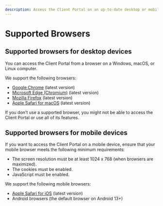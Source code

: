 ```yaml
---
description: Access the Client Portal on an up-to-date desktop or mobile browser.
---
```


# Supported Browsers

## Supported browsers for desktop devices <a href="#supported-browsers-for-desktop-devices" id="supported-browsers-for-desktop-devices"></a>

You can access the Client Portal from a browser on a Windows, macOS, or Linux computer.&#x20;

We support the following browsers:

* [Google Chrome](https://www.google.com/chrome/) (latest version)
* [Microsoft Edge (Chromium)](https://www.microsoft.com/en-us/edge?form=MA13FJ#2MxZCuF4JKRzb2zT.97) (latest version)
* [Mozilla Firefox](https://www.mozilla.org/en-US/firefox/new/) (latest version)
* [Apple Safari for macOS](https://www.apple.com/safari/) (latest version)

If you don't use a supported browser, you might not be able to access the Client Portal or use all of its features.&#x20;

## Supported browsers for mobile devices <a href="#supported-browsers-for-desktop-devices" id="supported-browsers-for-desktop-devices"></a>

If you want to access the Client Portal on a mobile device, ensure that your mobile browser meets the following minimum requirements:

* The screen resolution must be at least 1024 x 768 (when browsers are maximized).
* The cookies must be enabled.
* JavaScript must be enabled.

We support the following mobile browsers:

* [Apple Safari for iOS](https://www.apple.com/safari/) (latest version)
* Android browsers (the default browser on Android 13+)

